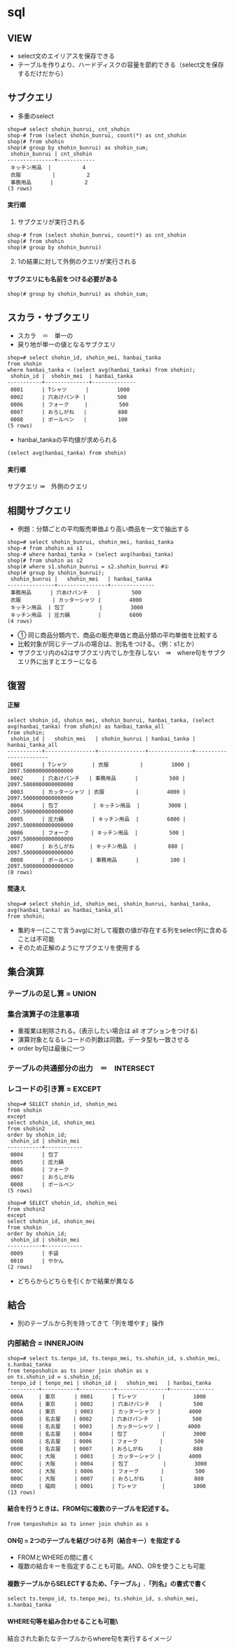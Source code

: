 # sql

## VIEW
- select文のエイリアスを保存できる
- テーブルを作りより、ハードディスクの容量を節約できる（select文を保存するだけだから）

## サブクエリ
- 多重のselect
```
shop=# select shohin_bunrui, cnt_shohin
shop-# from (select shohin_bunrui, count(*) as cnt_shohin
shop(# from shohin
shop(# group by shohin_bunrui) as shohin_sum;
 shohin_bunrui | cnt_shohin 
---------------+------------
 キッチン用品  |          4
 衣服          |          2
 事務用品      |          2
(3 rows)
```
#### 実行順
1. サブクエリが実行される  
```
shop-# from (select shohin_bunrui, count(*) as cnt_shohin
shop(# from shohin
shop(# group by shohin_bunrui)
```
2. 1の結果に対して外側のクエリが実行される

#### サブクエリにも名前をつける必要がある
```
shop(# group by shohin_bunrui) as shohin_sum;
```

## スカラ・サブクエリ
- スカラ　＝　単一の
- 戻り地が単一の値となるサブクエリ
```
shop=# select shohin_id, shohin_mei, hanbai_tanka
from shohin
where hanbai_tanka < (select avg(hanbai_tanka) from shohin);
 shohin_id |  shohin_mei  | hanbai_tanka 
-----------+--------------+--------------
 0001      | Tシャツ      |         1000
 0002      | 穴あけパンチ |          500
 0006      | フォーク     |          500
 0007      | おろしがね   |          880
 0008      | ボールペン   |          100
(5 rows)
```
- hanbai_tankaの平均値が求められる
```
(select avg(hanbai_tanka) from shohin)
```
#### 実行順
サブクエリ ⇛　外側のクエリ

## 相関サブクエリ
- 例題：分類ごとの平均販売単価より高い商品を一文で抽出する
```
shop=# select shohin_bunrui, shohin_mei, hanbai_tanka
shop-# from shohin as s1
shop-# where hanbai_tanka > (select avg(hanbai_tanka)
shop(# from shohin as s2
shop(# where s1.shohin_bunrui = s2.shohin_bunrui #①
shop(# group by shohin_bunrui);
 shohin_bunrui |   shohin_mei   | hanbai_tanka 
---------------+----------------+--------------
 事務用品      | 穴あけパンチ   |          500
 衣服          | カッターシャツ |         4000
 キッチン用品  | 包丁           |         3000
 キッチン用品  | 圧力鍋         |         6800
(4 rows)
```
- ① 同じ商品分類内で、商品の販売単価と商品分類の平均単価を比較する
- 比較対象が同じテーブルの場合は、別名をつける。（例：s1とか）
- サブクエリ内のs2はサブクエリ内でしか生存しない　⇛　where句をサブクエリ外に出すとエラーになる

## 復習

#### 正解
```
select shohin_id, shohin_mei, shohin_bunrui, hanbai_tanka, (select avg(hanbai_tanka) from shohin) as hanbai_tanka_all
from shohin;
 shohin_id |   shohin_mei   | shohin_bunrui | hanbai_tanka |   hanbai_tanka_all    
-----------+----------------+---------------+--------------+-----------------------
 0001      | Tシャツ        | 衣服          |         1000 | 2097.5000000000000000
 0002      | 穴あけパンチ   | 事務用品      |          500 | 2097.5000000000000000
 0003      | カッターシャツ | 衣服          |         4000 | 2097.5000000000000000
 0004      | 包丁           | キッチン用品  |         3000 | 2097.5000000000000000
 0005      | 圧力鍋         | キッチン用品  |         6800 | 2097.5000000000000000
 0006      | フォーク       | キッチン用品  |          500 | 2097.5000000000000000
 0007      | おろしがね     | キッチン用品  |          880 | 2097.5000000000000000
 0008      | ボールペン     | 事務用品      |          100 | 2097.5000000000000000
(8 rows)
```

#### 間違え
```
shop=# select shohin_id, shohin_mei, shohin_bunrui, hanbai_tanka, avg(hanbai_tanka) as hanbai_tanka_all
from shohin;
```
- 集約キー(ここで言うavg)に対して複数の値が存在する列をselect列に含めることは不可能
- そのため正解のようにサブクエリを使用する

## 集合演算
### テーブルの足し算 = UNION
### 集合演算子の注意事項
- 重複業は削除される。(表示したい場合は all オプションをつける)
- 演算対象となるレコードの列数は同数。データ型も一致させる
- order by句は最後に一つ
### テーブルの共通部分の出力　＝　INTERSECT
### レコードの引き算 = EXCEPT
```
shop=# SELECT shohin_id, shohin_mei
from shohin
except   
select shohin_id, shohin_mei
from shohin2
order by shohin_id;
 shohin_id | shohin_mei 
-----------+------------
 0004      | 包丁
 0005      | 圧力鍋
 0006      | フォーク
 0007      | おろしがね
 0008      | ボールペン
(5 rows)

shop=# SELECT shohin_id, shohin_mei
from shohin2
except
select shohin_id, shohin_mei
from shohin 
order by shohin_id;
 shohin_id | shohin_mei 
-----------+------------
 0009      | 手袋
 0010      | やかん
(2 rows)
```
- どちらからどちらを引くかで結果が異なる

## 結合
- 別のテーブルから列を持ってきて「列を増やす」操作
### 内部結合 = INNERJOIN
```
shop=# select ts.tenpo_id, ts.tenpo_mei, ts.shohin_id, s.shohin_mei, s.hanbai_tanka
from tenposhohin as ts inner join shohin as s
on ts.shohin_id = s.shohin_id;
 tenpo_id | tenpo_mei | shohin_id |   shohin_mei   | hanbai_tanka 
----------+-----------+-----------+----------------+--------------
 000A     | 東京      | 0001      | Tシャツ        |         1000
 000A     | 東京      | 0002      | 穴あけパンチ   |          500
 000A     | 東京      | 0003      | カッターシャツ |         4000
 000B     | 名古屋    | 0002      | 穴あけパンチ   |          500
 000B     | 名古屋    | 0003      | カッターシャツ |         4000
 000B     | 名古屋    | 0004      | 包丁           |         3000
 000B     | 名古屋    | 0006      | フォーク       |          500
 000B     | 名古屋    | 0007      | おろしがね     |          880
 000C     | 大阪      | 0003      | カッターシャツ |         4000
 000C     | 大阪      | 0004      | 包丁           |         3000
 000C     | 大阪      | 0006      | フォーク       |          500
 000C     | 大阪      | 0007      | おろしがね     |          880
 000D     | 福岡      | 0001      | Tシャツ        |         1000
(13 rows)
```
#### 結合を行うときは、FROM句に複数のテーブルを記述する。
```
from tenposhohin as ts inner join shohin as s
```
#### ON句 = 2つのテーブルを結びつける列（結合キー）を指定する
- FROMとWHEREの間に書く
- 複数の結合キーを指定することも可能。AND、ORを使うことも可能
#### 複数テーブルからSELECTするため、「テーブル」.「列名」の書式で書く
```
select ts.tenpo_id, ts.tenpo_mei, ts.shohin_id, s.shohin_mei, s.hanbai_tanka
```
#### WHERE句等を組み合わせることも可能\
結合された新たなテーブルからwhere句を実行するイメージ
